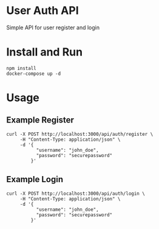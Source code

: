 # User Auth API

Simple API for user register and login

# Install and Run

```
npm install
docker-compose up -d
```


# Usage

## Example Register

```
curl -X POST http://localhost:3000/api/auth/register \
     -H "Content-Type: application/json" \
     -d '{
           "username": "john_doe",
           "password": "securepassword"
         }'
```

## Example Login

```
curl -X POST http://localhost:3000/api/auth/login \
     -H "Content-Type: application/json" \
     -d '{
           "username": "john_doe",
           "password": "securepassword"
         }'

```